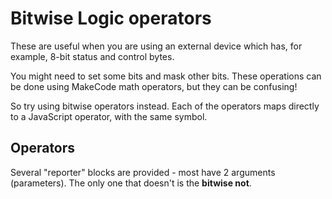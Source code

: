 # Bitwise Logic operators

These are useful when you are using an external device which has, for example, 8-bit status and control bytes.

You might need to set some bits and mask other bits. These operations can be done using MakeCode math operators, but they can be confusing!

So try using bitwise operators instead. Each of the operators maps directly to a JavaScript operator, with the same symbol.

## Operators
Several "reporter" blocks are provided - most have 2 arguments (parameters). The only one that doesn't is the **bitwise not**.


